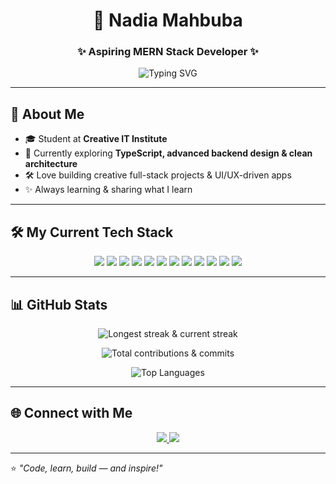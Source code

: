 <h1 align="center">🌸 Nadia Mahbuba</h1>
<h3 align="center">✨ Aspiring MERN Stack Developer ✨</h3>

<p align="center">
  <img src="https://readme-typing-svg.demolab.com?font=Fira+Code&size=22&pause=1000&center=true&vCenter=true&width=435&lines=Full+Stack+Web+Developer;Love+React%2C+Node%2C+MongoDB;Always+Learning+New+Things" alt="Typing SVG" />
</p>

---

## 📍 About Me
- 🎓 Student at **Creative IT Institute**
- 🌱 Currently exploring **TypeScript, advanced backend design & clean architecture**
- 🛠 Love building creative full-stack projects & UI/UX-driven apps
- ✨ Always learning & sharing what I learn

---

## 🛠 My Current Tech Stack
<p align="center">
  <img src="https://img.shields.io/badge/HTML5-000?style=for-the-badge&logo=html5&logoColor=E34F26"/>
  <img src="https://img.shields.io/badge/CSS3-000?style=for-the-badge&logo=css3&logoColor=1572B6"/>
  <img src="https://img.shields.io/badge/JavaScript-000?style=for-the-badge&logo=javascript&logoColor=F7DF1E"/>
  <img src="https://img.shields.io/badge/TypeScript-000?style=for-the-badge&logo=typescript&logoColor=3178C6"/>
  <img src="https://img.shields.io/badge/Bootstrap-000?style=for-the-badge&logo=bootstrap&logoColor=7952B3"/>
  <img src="https://img.shields.io/badge/Tailwind_CSS-000?style=for-the-badge&logo=tailwind-css&logoColor=38B2AC"/>
  <img src="https://img.shields.io/badge/React-000?style=for-the-badge&logo=react&logoColor=61DAFB"/>
  <img src="https://img.shields.io/badge/Node.js-000?style=for-the-badge&logo=node.js&logoColor=339933"/>
  <img src="https://img.shields.io/badge/Express.js-000?style=for-the-badge&logo=express&logoColor=white"/>
  <img src="https://img.shields.io/badge/MongoDB-000?style=for-the-badge&logo=mongodb&logoColor=47A248"/>
  <img src="https://img.shields.io/badge/Mongoose-000?style=for-the-badge&logo=mongoose&logoColor=880000"/>
  <img src="https://img.shields.io/badge/PostgreSQL-000?style=for-the-badge&logo=postgresql&logoColor=4169E1"/>
</p>

---

## 📊 GitHub Stats

<p align="center">
  <img src="https://github-readme-streak-stats.herokuapp.com?user=Nadia-Momo&theme=radical&hide_border=true&date_format=M%20j%5B%2C%20Y%5D" alt="Longest streak & current streak" />
</p>

<p align="center">
  <img src="https://github-readme-stats.vercel.app/api?username=Nadia-Momo&show_icons=true&theme=radical&hide_border=true&count_private=true" alt="Total contributions & commits" />
</p>

<p align="center">
  <img src="https://github-readme-stats.vercel.app/api/top-langs/?username=Nadia-Momo&layout=compact&theme=radical&hide_border=true" alt="Top Languages" />
</p>

---

## 🌐 Connect with Me
<p align="center">
  <a href="https://facebook.com/your_profile" target="_blank">
    <img src="https://img.shields.io/badge/Facebook-1877F2?style=for-the-badge&logo=facebook&logoColor=white"/>
  </a>
  <a href="https://linkedin.com/in/your_linkedin" target="_blank">
    <img src="https://img.shields.io/badge/LinkedIn-0077B5?style=for-the-badge&logo=linkedin&logoColor=white"/>
  </a>
</p>

---

⭐ _"Code, learn, build — and inspire!"_
